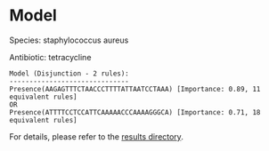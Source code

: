 
# Model

Species: staphylococcus aureus

Antibiotic: tetracycline

```
Model (Disjunction - 2 rules):
------------------------------
Presence(AAGAGTTTCTAACCCTTTTATTAATCCTAAA) [Importance: 0.89, 11 equivalent rules]
OR
Presence(ATTTTCCTCCATTCAAAAACCCAAAAGGGCA) [Importance: 0.71, 18 equivalent rules]

```

For details, please refer to the [results directory](../../../../../results/scm_b/staphylococcus%20aureus/tetracycline/repeat_1/).

